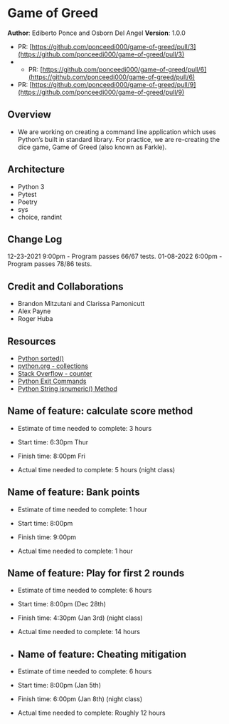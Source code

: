 # Game of Greed

**Author**: Ediberto Ponce and Osborn Del Angel
**Version**: 1.0.0

- PR: [https://github.com/ponceedi000/game-of-greed/pull/3](https://github.com/ponceedi000/game-of-greed/pull/3)
- - PR: [https://github.com/ponceedi000/game-of-greed/pull/6](https://github.com/ponceedi000/game-of-greed/pull/6)
- PR: [https://github.com/ponceedi000/game-of-greed/pull/9](https://github.com/ponceedi000/game-of-greed/pull/9)

## Overview

- We are working on creating a command line application which uses Python’s built in standard library. For practice, we are re-creating the dice game, Game of Greed (also known as Farkle).


## Architecture

- Python 3
- Pytest
- Poetry
- sys
- choice, randint

## Change Log

12-23-2021 9:00pm - Program passes 66/67 tests.
01-08-2022 6:00pm - Program passes 78/86 tests.

## Credit and Collaborations

- Brandon Mitzutani and Clarissa Pamonicutt
- Alex Payne
- Roger Huba

## Resources

- [Python sorted()](https://www.w3schools.com/python/ref_func_sorted.asp)
- [python.org - collections](https://docs.python.org/3/library/collections.html#collections.Counter.most_common)
- [Stack Overflow - counter](https://stackoverflow.com/questions/15772092/python-collections-counter)
- [Python Exit Commands](https://www.geeksforgeeks.org/python-exit-commands-quit-exit-sys-exit-and-os-_exit/)
- [Python String isnumeric() Method](https://www.w3schools.com/python/ref_string_isnumeric.asp)

## Name of feature: calculate score method

- Estimate of time needed to complete: 3 hours

- Start time: 6:30pm Thur

- Finish time: 8:00pm Fri

- Actual time needed to complete: 5 hours (night class)

## Name of feature: Bank points

- Estimate of time needed to complete: 1 hour

- Start time: 8:00pm

- Finish time: 9:00pm

- Actual time needed to complete: 1 hour

## Name of feature: Play for first 2 rounds

- Estimate of time needed to complete: 6 hours

- Start time: 8:00pm (Dec 28th)

- Finish time: 4:30pm (Jan 3rd) (night class)

- Actual time needed to complete: 14 hours

- ## Name of feature: Cheating mitigation

- Estimate of time needed to complete: 6 hours

- Start time: 8:00pm (Jan 5th)

- Finish time: 6:00pm (Jan 8th) (night class)

- Actual time needed to complete: Roughly 12 hours

